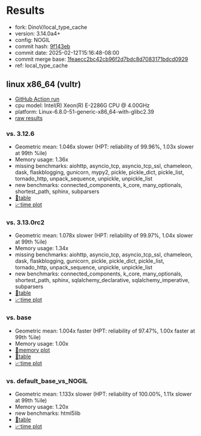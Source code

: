 # Results

- fork: DinoV/local_type_cache
- version: 3.14.0a4+
- config: NOGIL
- commit hash: [9f143eb](https://github.com/DinoV/cpython/commit/9f143eb)
- commit date: 2025-02-12T15:16:48-08:00
- commit merge base: [1feaecc2bc42cb96f2d7bdc8d7083171bdcd0929](https://github.com/python/cpython/commit/1feaecc2bc42cb96f2d7bdc8d7083171bdcd0929)
- ref: local_type_cache

## linux x86_64 (vultr)

- [GitHub Action run](https://github.com/facebookexperimental/free-threading-benchmarking/actions/runs/13296823968)
- cpu model: Intel(R) Xeon(R) E-2286G CPU @ 4.00GHz
- platform: Linux-6.8.0-51-generic-x86_64-with-glibc2.39
- [raw results](bm-20250212-vultr-x86_64-DinoV-local_type_cache-3.14.0a4%2B-9f143eb.json)

### vs. 3.12.6

- Geometric mean: 1.046x slower (HPT: reliability of 99.96%, 1.03x slower at 99th %ile)
- Memory usage: 1.36x
- missing benchmarks: aiohttp, asyncio_tcp, asyncio_tcp_ssl, chameleon, dask, flaskblogging, gunicorn, mypy2, pickle, pickle_dict, pickle_list, tornado_http, unpack_sequence, unpickle, unpickle_list
- new benchmarks: connected_components, k_core, many_optionals, shortest_path, sphinx, subparsers
- [📄table](bm-20250212-vultr-x86_64-DinoV-local_type_cache-3.14.0a4%2B-9f143eb-vs-3.12.6.md)
- [📈time plot](bm-20250212-vultr-x86_64-DinoV-local_type_cache-3.14.0a4%2B-9f143eb-vs-3.12.6.svg)

### vs. 3.13.0rc2

- Geometric mean: 1.078x slower (HPT: reliability of 99.97%, 1.04x slower at 99th %ile)
- Memory usage: 1.34x
- missing benchmarks: aiohttp, asyncio_tcp, asyncio_tcp_ssl, chameleon, dask, flaskblogging, gunicorn, pickle, pickle_dict, pickle_list, tornado_http, unpack_sequence, unpickle, unpickle_list
- new benchmarks: connected_components, k_core, many_optionals, shortest_path, sphinx, sqlalchemy_declarative, sqlalchemy_imperative, subparsers
- [📄table](bm-20250212-vultr-x86_64-DinoV-local_type_cache-3.14.0a4%2B-9f143eb-vs-3.13.0rc2.md)
- [📈time plot](bm-20250212-vultr-x86_64-DinoV-local_type_cache-3.14.0a4%2B-9f143eb-vs-3.13.0rc2.svg)

### vs. base

- Geometric mean: 1.004x faster (HPT: reliability of 97.47%, 1.00x faster at 99th %ile)
- Memory usage: 1.00x
- [🧠memory plot](bm-20250212-vultr-x86_64-DinoV-local_type_cache-3.14.0a4%2B-9f143eb-vs-base-mem.svg)
- [📄table](bm-20250212-vultr-x86_64-DinoV-local_type_cache-3.14.0a4%2B-9f143eb-vs-base.md)
- [📈time plot](bm-20250212-vultr-x86_64-DinoV-local_type_cache-3.14.0a4%2B-9f143eb-vs-base.svg)

### vs. default_base_vs_NOGIL

- Geometric mean: 1.133x slower (HPT: reliability of 100.00%, 1.11x slower at 99th %ile)
- Memory usage: 1.20x
- new benchmarks: html5lib
- [📄table](bm-20250212-vultr-x86_64-DinoV-local_type_cache-3.14.0a4%2B-9f143eb-vs-default_base_vs_NOGIL.md)
- [📈time plot](bm-20250212-vultr-x86_64-DinoV-local_type_cache-3.14.0a4%2B-9f143eb-vs-default_base_vs_NOGIL.svg)

